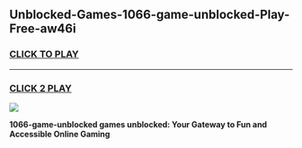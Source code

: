 
## Unblocked-Games-1066-game-unblocked-Play-Free-aw46i
<h3>
<a href="https://premium76.site?title=1066-game-unblocked&ref=21A">CLICK TO PLAY</a></h3>
<hr>

<h3>
<a href="https://premium76.site?title=1066-game-unblocked&ref=21A">CLICK 2 PLAY</a>
  
</h3>

<a href="https://premium76.site?title=1066-game-unblocked&ref=21A"><img src="https://clearcache.store/games.png"></a>


**1066-game-unblocked games unblocked: Your Gateway to Fun and Accessible Online Gaming**
